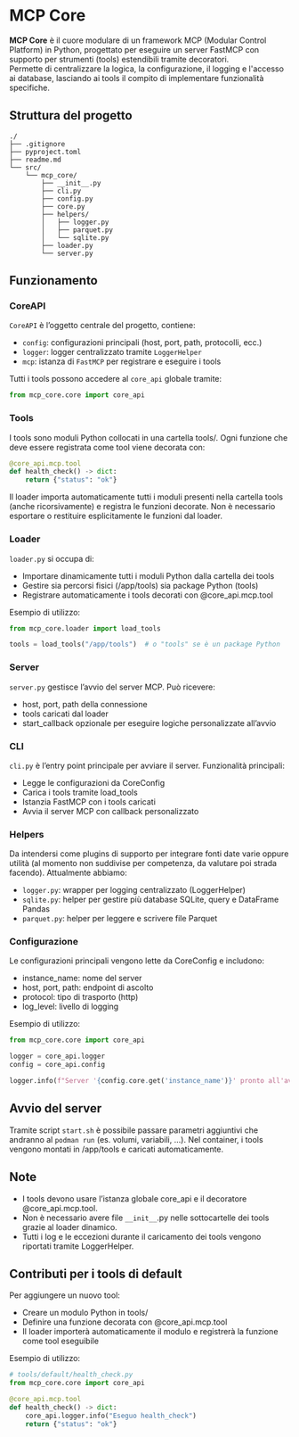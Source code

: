 # MCP Core

**MCP Core** è il cuore modulare di un framework MCP (Modular Control Platform) in Python, progettato per eseguire un server FastMCP con supporto per strumenti (tools) estendibili tramite decoratori.  
Permette di centralizzare la logica, la configurazione, il logging e l'accesso ai database, lasciando ai tools il compito di implementare funzionalità specifiche.

## Struttura del progetto

```
./
├── .gitignore
├── pyproject.toml
├── readme.md
└── src/
    └── mcp_core/
        ├── __init__.py
        ├── cli.py
        ├── config.py
        ├── core.py
        ├── helpers/
        │   ├── logger.py
        │   ├── parquet.py
        │   └── sqlite.py
        ├── loader.py
        └── server.py
```

## Funzionamento

### CoreAPI

`CoreAPI` è l’oggetto centrale del progetto, contiene:

- `config`: configurazioni principali (host, port, path, protocolli, ecc.)
- `logger`: logger centralizzato tramite `LoggerHelper`
- `mcp`: istanza di `FastMCP` per registrare e eseguire i tools

Tutti i tools possono accedere al `core_api` globale tramite:

```python
from mcp_core.core import core_api
```

### Tools

I tools sono moduli Python collocati in una cartella tools/. Ogni funzione che deve essere registrata come tool viene decorata con:

```python
@core_api.mcp.tool
def health_check() -> dict:
    return {"status": "ok"}
```

Il loader importa automaticamente tutti i moduli presenti nella cartella tools (anche ricorsivamente) e registra le funzioni decorate.
Non è necessario esportare o restituire esplicitamente le funzioni dal loader.

### Loader

`loader.py` si occupa di:

- Importare dinamicamente tutti i moduli Python dalla cartella dei tools
- Gestire sia percorsi fisici (/app/tools) sia package Python (tools)
- Registrare automaticamente i tools decorati con @core_api.mcp.tool

Esempio di utilizzo:

```python
from mcp_core.loader import load_tools

tools = load_tools("/app/tools")  # o "tools" se è un package Python
```

### Server

`server.py` gestisce l’avvio del server MCP. Può ricevere:

- host, port, path della connessione
- tools caricati dal loader
- start_callback opzionale per eseguire logiche personalizzate all’avvio

### CLI

`cli.py` è l’entry point principale per avviare il server.
Funzionalità principali:

- Legge le configurazioni da CoreConfig
- Carica i tools tramite load_tools
- Istanzia FastMCP con i tools caricati
- Avvia il server MCP con callback personalizzato

### Helpers

Da intendersi come plugins di supporto per integrare fonti date varie oppure utilità (al momento non suddivise per competenza, da valutare poi strada facendo).
Attualmente abbiamo:

- `logger.py`: wrapper per logging centralizzato (LoggerHelper)
- `sqlite.py`: helper per gestire più database SQLite, query e DataFrame Pandas
- `parquet.py`: helper per leggere e scrivere file Parquet

### Configurazione

Le configurazioni principali vengono lette da CoreConfig e includono:

- instance_name: nome del server
- host, port, path: endpoint di ascolto
- protocol: tipo di trasporto (http)
- log_level: livello di logging

Esempio di utilizzo:

```python
from mcp_core.core import core_api

logger = core_api.logger
config = core_api.config

logger.info(f"Server '{config.core.get('instance_name')}' pronto all'avvio")
```

## Avvio del server

Tramite script `start.sh` è possibile passare parametri aggiuntivi che andranno al `podman run` (es. volumi, variabili, ...).
Nel container, i tools vengono montati in /app/tools e caricati automaticamente.

## Note

- I tools devono usare l’istanza globale core_api e il decoratore @core_api.mcp.tool.
- Non è necessario avere file `__init__`.py nelle sottocartelle dei tools grazie al loader dinamico.
- Tutti i log e le eccezioni durante il caricamento dei tools vengono riportati tramite LoggerHelper.

## Contributi per i tools di default

Per aggiungere un nuovo tool:

- Creare un modulo Python in tools/
- Definire una funzione decorata con @core_api.mcp.tool
- Il loader importerà automaticamente il modulo e registrerà la funzione come tool eseguibile

Esempio di utilizzo:

```python
# tools/default/health_check.py
from mcp_core.core import core_api

@core_api.mcp.tool
def health_check() -> dict:
    core_api.logger.info("Eseguo health_check")
    return {"status": "ok"}
```